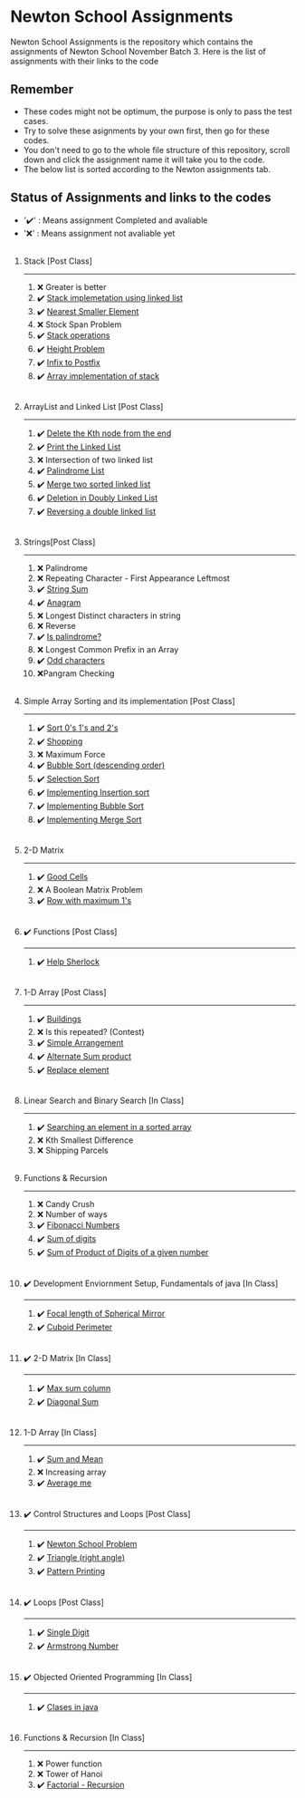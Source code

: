 # Newton School Assignments
Newton School Assignments is the repository which contains the assignments of Newton School November Batch 3.
Here is the list of assignments with their links to the code

## Remember
* These codes might not be optimum, the purpose is only to pass the test cases.
* Try to solve these asignments by your own first, then go for these codes.
* You don't need to go to the whole file structure of this repository, scroll down and click the assignment name it will take you to the code.
* The below list is sorted according to the Newton assignments tab.

## Status of Assignments and links to the codes
* '✔️' : Means assignment Completed and avaliable
* '❌' : Means assignment not avaliable yet
<br/><br/>

1. Stack [Post Class]
     ___
     1. ❌ Greater is better
     1. ✔️ [Stack implemetation using linked list](https://github.com/javid97/Newton-School-Assignments/blob/main/Stack%20%5BPost%20Class%5D/Stack%20Implementation%20using%20linked%20list.java)
     1. ✔️ [Nearest Smaller Element](https://github.com/javid97/Newton-School-Assignments/blob/main/Stack%20%5BPost%20Class%5D/Nearest%20Smaller%20Element.java)
     1. ❌ Stock Span Problem
     1. ✔️ [Stack operations](https://github.com/javid97/Newton-School-Assignments/blob/main/Stack%20%5BPost%20Class%5D/Stack%20Operations.java)
     1. ✔️ [Height Problem](https://github.com/javid97/Newton-School-Assignments/blob/main/Stack%20%5BPost%20Class%5D/Height%20Problem.java)
     1. ✔️ [Infix to Postfix](https://github.com/javid97/Newton-School-Assignments/blob/main/Stack%20%5BPost%20Class%5D/Infix%20to%20Postfix.java)
     1. ✔️ [Array implementation of stack](https://github.com/javid97/Newton-School-Assignments/blob/main/Stack%20%5BPost%20Class%5D/Array%20implementation%20of%20stack.java)
     <br/><br/>

1. ArrayList and Linked List [Post Class]
     ___
     1. ✔️ [Delete the Kth node from the end](https://github.com/javid97/Newton-School-Assignments/blob/main/ArrayList%20and%20Linked%20List%20%5BPost%20Class%5D/DeleteTheKthNodeFromTheEnd.java)
     1. ✔️ [Print the Linked List](https://github.com/javid97/Newton-School-Assignments/blob/main/ArrayList%20and%20Linked%20List%20%5BPost%20Class%5D/PrintTheLinkedList.java)
     1. ❌ Intersection of two linked list
     1. ✔️ [Palindrome List](https://github.com/javid97/Newton-School-Assignments/blob/main/ArrayList%20and%20Linked%20List%20%5BPost%20Class%5D/PalindromeList.java)
     1. ✔️ [Merge two sorted linked list](https://github.com/javid97/Newton-School-Assignments/blob/main/ArrayList%20and%20Linked%20List%20%5BPost%20Class%5D/MergeTwoSortedLinkedLists.java)
     1. ✔️ [Deletion in Doubly Linked List](https://github.com/javid97/Newton-School-Assignments/blob/main/ArrayList%20and%20Linked%20List%20%5BPost%20Class%5D/DeletionInDoublyLinkedList.java)
     1. ✔️ [Reversing a double linked list](https://github.com/javid97/Newton-School-Assignments/blob/main/ArrayList%20and%20Linked%20List%20%5BPost%20Class%5D/ReversingADoublyLinkedList.java)
     <br/><br/>

1. Strings[Post Class]
     ___
     1. ❌ Palindrome
     1. ❌ Repeating Character - First Appearance Leftmost
     1. ✔️ [String Sum](https://github.com/javid97/Newton-School-Assignments/blob/main/Strings%20%5BPost%20Class%5D/StringSum.js)
     1. ✔️ [Anagram](https://github.com/javid97/Newton-School-Assignments/blob/main/Strings%20%5BPost%20Class%5D/Anagram.js)
     1. ❌ Longest Distinct characters in string
     1. ❌ Reverse
     1. ✔️ [Is palindrome?](https://github.com/javid97/Newton-School-Assignments/blob/main/Strings%20%5BPost%20Class%5D/isPalindrome.js)
     1. ❌ Longest Common Prefix in an Array
     1. ✔️ [Odd characters](https://github.com/javid97/Newton-School-Assignments/blob/main/Strings%20%5BPost%20Class%5D/OddCharacters.js)
     1. ❌Pangram Checking
     <br /><br />

1. Simple Array Sorting and its implementation [Post Class]
     ___
     1. ✔️ [Sort 0's 1's and 2's](https://github.com/javid97/Newton-School-Assignments/blob/main/Simple%20Array%20Sorting%20and%20its%20implementation%20%5BPost%20Class%5D/Sort0s1s2s.js)
     1. ✔️ [Shopping](https://github.com/javid97/Newton-School-Assignments/blob/main/Simple%20Array%20Sorting%20and%20its%20implementation%20%5BPost%20Class%5D/Shopping.js)
     1. ❌ Maximum Force
     1. ✔️ [Bubble Sort (descending order)](https://github.com/javid97/Newton-School-Assignments/blob/main/Simple%20Array%20Sorting%20and%20its%20implementation%20%5BPost%20Class%5D/bubbleSort(DescendingOrder).js)
     1. ✔️ [Selection Sort](https://github.com/javid97/Newton-School-Assignments/blob/main/Simple%20Array%20Sorting%20and%20its%20implementation%20%5BPost%20Class%5D/SelectionSort.js)
     1. ✔️ [Implementing Insertion sort](https://github.com/javid97/Newton-School-Assignments/blob/main/Simple%20Array%20Sorting%20and%20its%20implementation%20%5BPost%20Class%5D/ImplementingInsertionSort.js)
     1. ✔️ [Implementing Bubble Sort](https://github.com/javid97/Newton-School-Assignments/blob/main/Simple%20Array%20Sorting%20and%20its%20implementation%20%5BPost%20Class%5D/ImplementingBubbleSort.js)
     1. ✔️ [Implementing Merge Sort](https://github.com/javid97/Newton-School-Assignments/blob/main/Simple%20Array%20Sorting%20and%20its%20implementation%20%5BPost%20Class%5D/ImplementingMergeSort.js)
     <br/><br/>

1. 2-D Matrix
     ___
     1. ✔️ [Good Cells](https://github.com/javid97/Newton-School-Assignments/blob/main/2-D%20Matrix/GoodCells.js)
     1. ❌ A Boolean Matrix Problem
     1. ✔️ [Row with maximum 1's](https://github.com/javid97/Newton-School-Assignments/blob/main/2-D%20Matrix/RowWithMaximum1s.js)
     <br/><br/>

1. ✔️ Functions [Post Class]
     ___
     1. ✔️ [Help Sherlock](https://github.com/javid97/Newton-School-Assignments/blob/main/Functions%20%5BPost%20Class%5D/HelpSherlock.js)
     <br/><br/>
     
1. 1-D Array [Post Class]
     ___
     1. ✔️ [Buildings](https://github.com/javid97/Newton-School-Assignments/blob/main/1-D%20Array%20%5BPost%20Class%5D/Buildings.js)
     1. ❌ Is this repeated? (Contest)
     1. ✔️ [Simple Arrangement](https://github.com/javid97/Newton-School-Assignments/blob/main/1-D%20Array%20%5BPost%20Class%5D/SimpleArrangement.js)
     1. ✔️ [Alternate Sum product](https://github.com/javid97/Newton-School-Assignments/blob/main/1-D%20Array%20%5BPost%20Class%5D/AlternateSumproduct.js)
     1. ✔️ [Replace element](https://github.com/javid97/Newton-School-Assignments/blob/main/1-D%20Array%20%5BPost%20Class%5D/ReplaceElement.js)
     <br/><br/>

1. Linear Search and Binary Search [In Class]
     ___
     1. ✔️ [Searching an element in a sorted array](https://github.com/javid97/Newton-School-Assignments/blob/main/Linear%20Search%20and%20Binary%20Search%20%5BIn%20Class%5D/SearchingAnElementInASortedArray.java)
     1. ❌ Kth Smallest Difference
     1. ❌ Shipping Parcels
     <br/><br/>

1. Functions & Recursion
     ___
     1. ❌ Candy Crush
     1. ❌ Number of ways
     1. ✔️ [Fibonacci Numbers](https://github.com/javid97/Newton-School-Assignments/blob/main/Functions%20%26%20Recursion/FibonacciNumbers.js)
     1. ✔️ [Sum of digits](https://github.com/javid97/Newton-School-Assignments/blob/main/Functions%20%26%20Recursion/SumOfDigits.js)
     1. ✔️ [Sum of Product of Digits of a given number](https://github.com/javid97/Newton-School-Assignments/blob/main/Functions%20%26%20Recursion/SumOfProductOfDigitsOfaGivenNumber.js)
     <br/><br/>

1. ✔️ Development Enviornment Setup, Fundamentals of java [In Class]
     ___
     1. ✔️ [Focal length of Spherical Mirror](https://github.com/javid97/Newton-School-Assignments/blob/main/Development%20Enviornment%20Setup%2C%20Fundamentals%20of%20java%20%5BIn%20Class%5D/FocalLengthOfSphericalMirror.java)
     1. ✔️ [Cuboid Perimeter](https://github.com/javid97/Newton-School-Assignments/blob/main/Development%20Enviornment%20Setup%2C%20Fundamentals%20of%20java%20%5BIn%20Class%5D/CuboidPerimeter.java)
     <br/><br/>
1. ✔️ 2-D Matrix [In Class]
     ___
     1. ✔️ [Max sum column](https://github.com/javid97/Newton-School-Assignments/blob/main/2-D%20Matrix%20%5BIn%20Class%5D/MaxSumColumn.js)
     1. ✔️ [Diagonal Sum](https://github.com/javid97/Newton-School-Assignments/blob/main/2-D%20Matrix%20%5BIn%20Class%5D/DiagonalSum.js)
     <br/><br/>
1. 1-D Array [In Class]
     ___
     1. ✔️ [Sum and Mean](https://github.com/javid97/Newton-School-Assignments/blob/main/1-D%20Array%20%5BIn%20Class%5D/SumAndMean.js "Sum and Mean")
     1. ❌ Increasing array
     1. ✔️ [Average me](https://github.com/javid97/Newton-School-Assignments/blob/main/1-D%20Array%20%5BIn%20Class%5D/AverageMe.js "Average Me")
     <br/><br/>
1. ✔️ Control Structures and Loops [Post Class]
     ___
     1. ✔️ [Newton School Problem](https://github.com/javid97/Newton-School-Assignments/blob/main/Control%20Structures%20and%20Loops%20%5BPost%20Class%5D/NewtonSchoolProblem.java)
     1. ✔️ [Triangle (right angle)](https://github.com/javid97/Newton-School-Assignments/blob/main/Control%20Structures%20and%20Loops%20%5BPost%20Class%5D/TriangleRightAngle.java)
     1. ✔️ [Pattern Printing](https://github.com/javid97/Newton-School-Assignments/blob/main/Control%20Structures%20and%20Loops%20%5BPost%20Class%5D/PatternPrinting.java)
     <br/></br>
1. ✔️ Loops [Post Class]
     ___
     1. ✔️ [Single Digit](https://github.com/javid97/Newton-School-Assignments/blob/main/Loops%20%5BPost%20Class%5D/SingleDigit.js)
     1. ✔️ [Armstrong Number](https://github.com/javid97/Newton-School-Assignments/blob/main/Loops%20%5BPost%20Class%5D/ArmstrongNumber.js)
<br/><br/>
1. ✔️ Objected Oriented Programming [In Class]
     ___
     1. ✔️ [Clases in java](https://github.com/javid97/Newton-School-Assignments/blob/main/Objected%20Oriented%20Programming%20%5BIn%20Class%5D/ClassesInJava.java)
     </br></br>

1. Functions & Recursion [In Class]
     ___
     1. ❌ Power function
     1. ❌ Tower of Hanoi
     1. ✔️ [Factorial - Recursion](https://github.com/javid97/Newton-School-Assignments/blob/main/Functions%20%26%20Recursion%20%5BIn%20Class%5D/FactorialRecursion.js)

